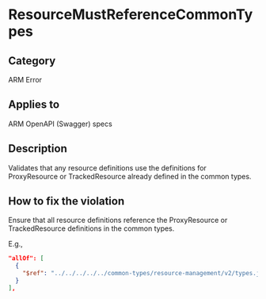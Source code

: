 # ResourceMustReferenceCommonTypes

## Category

ARM Error

## Applies to

ARM OpenAPI (Swagger) specs

## Description

Validates that any resource definitions use the definitions for ProxyResource or TrackedResource already defined in the common types.

## How to fix the violation

Ensure that all resource definitions reference the ProxyResource or TrackedResource definitions in the common types.

E.g.,

```json
"allOf": [
  {
    "$ref": "../../../../../common-types/resource-management/v2/types.json#/definitions/ProxyResource"
  }
],
```
